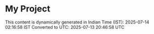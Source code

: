 # My Project

This content is dynamically generated in Indian Time (IST): 2025-07-14 02:16:58 IST
Converted to UTC: 2025-07-13 20:46:58 UTC
